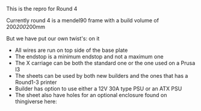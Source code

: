 This is the repro for Round 4

Currently round 4 is a mendel90 frame with a build volume of 200*200*200mm

But we have put our own twist's: on it

- All wires are run on top side of the base plate
- The endstop is a minimum endstop and not a maximum one
- The X carriage can be both the standard one or the one used on a Prusa I3
- The sheets can be used by both new builders and the ones that has a Round1-3 printer
- Builder has option to use either a 12V 30A type PSU or an ATX PSU
- The sheet also have holes for an optional enclosure found on thingiverse here: 
